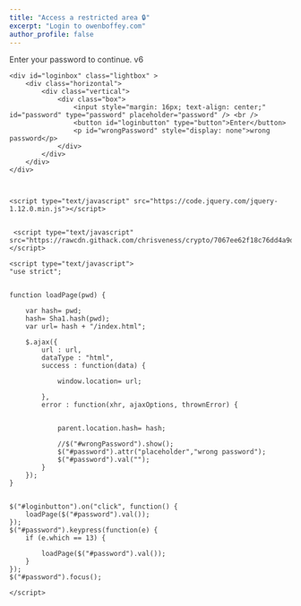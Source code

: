```yaml
---
title: "Access a restricted area 🔒"
excerpt: "Login to owenboffey.com"
author_profile: false
---
```


Enter your password to continue.
v6

<html xmlns="http://www.w3.org/1999/xhtml">
<head>
	
<meta name="viewport" content="width=device-width, initial-scale=1.0">

</head>

<style>

body {

	background-image: url('https://cdn.joecollyer.com/image/4kbackgrounds/night-harbour.jpg');
	background-attachment: fixed;
	color: #333;
}

.box {
	border-radius: 3px;
	background: rgba(101, 101, 101, 0.7); margin: auto; padding: 12px;
}

.lightbox {
	zoom: 1.5;
	position: fixed;
	top: 0;
	left: 0;
	width: 100%;
	height: 100%;
	background: rgba(10, 10, 10, 0.8);
	text-align: center;
	margin: auto;

}

div.horizontal {
	display: flex;
	justify-content: center;
	height: 100%;
}

div.vertical {
	display: flex;
	flex-direction: column;
	justify-content: center;
	width: 100%;
}

::-webkit-input-placeholder {
   color: #955;
   text-align: center;
}

::-moz-placeholder {
   color: #955;
   text-align: center;
}

:-ms-input-placeholder {
   color: #955;
   text-align: center;
}

</style>

<body>

	<div id="loginbox" class="lightbox" >
		<div class="horizontal">
			<div class="vertical">
				<div class="box">
					<input style="margin: 16px; text-align: center;" id="password" type="password" placeholder="password" /> <br />
					<button id="loginbutton" type="button">Enter</button>
					<p id="wrongPassword" style="display: none">wrong password</p>
				</div>
			</div>
		</div>
	</div>



	<script type="text/javascript" src="https://code.jquery.com/jquery-1.12.0.min.js"></script>


	 <script type="text/javascript" src="https://rawcdn.githack.com/chrisveness/crypto/7067ee62f18c76dd4a9d372a00e647205460b62b/sha1.js"></script>

	<script type="text/javascript">
	"use strict";


	function loadPage(pwd) {

		var hash= pwd;
		hash= Sha1.hash(pwd);
		var url= hash + "/index.html";

		$.ajax({
			url : url,
			dataType : "html",
			success : function(data) {

				window.location= url;

			},
			error : function(xhr, ajaxOptions, thrownError) {


				parent.location.hash= hash;

				//$("#wrongPassword").show();
				$("#password").attr("placeholder","wrong password");
				$("#password").val("");
			}
		});
	}


	$("#loginbutton").on("click", function() {
		loadPage($("#password").val());
	});
	$("#password").keypress(function(e) {
		if (e.which == 13) {

			loadPage($("#password").val());
		}
	});
	$("#password").focus();

	</script>

</body>
</html>

